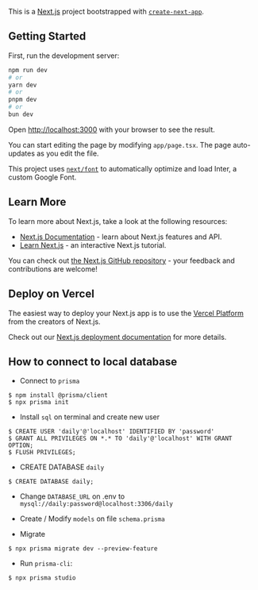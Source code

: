 This is a [Next.js](https://nextjs.org/) project bootstrapped with [`create-next-app`](https://github.com/vercel/next.js/tree/canary/packages/create-next-app).

## Getting Started

First, run the development server:

```bash
npm run dev
# or
yarn dev
# or
pnpm dev
# or
bun dev
```

Open [http://localhost:3000](http://localhost:3000) with your browser to see the result.

You can start editing the page by modifying `app/page.tsx`. The page auto-updates as you edit the file.

This project uses [`next/font`](https://nextjs.org/docs/basic-features/font-optimization) to automatically optimize and load Inter, a custom Google Font.

## Learn More

To learn more about Next.js, take a look at the following resources:

- [Next.js Documentation](https://nextjs.org/docs) - learn about Next.js features and API.
- [Learn Next.js](https://nextjs.org/learn) - an interactive Next.js tutorial.

You can check out [the Next.js GitHub repository](https://github.com/vercel/next.js/) - your feedback and contributions are welcome!

## Deploy on Vercel

The easiest way to deploy your Next.js app is to use the [Vercel Platform](https://vercel.com/new?utm_medium=default-template&filter=next.js&utm_source=create-next-app&utm_campaign=create-next-app-readme) from the creators of Next.js.

Check out our [Next.js deployment documentation](https://nextjs.org/docs/deployment) for more details.

## How to connect to local database

- Connect to `prisma`
```
$ npm install @prisma/client
$ npx prisma init
```

- Install `sql` on terminal and create new user
```
$ CREATE USER 'daily'@'localhost' IDENTIFIED BY 'password'
$ GRANT ALL PRIVILEGES ON *.* TO 'daily'@'localhost' WITH GRANT OPTION;
$ FLUSH PRIVILEGES;
```

- CREATE DATABASE `daily`
```
$ CREATE DATABASE daily;
```

- Change `DATABASE_URL` on .env to `mysql://daily:password@localhost:3306/daily`

- Create / Modify `models` on file `schema.prisma`
- Migrate
```
$ npx prisma migrate dev --preview-feature
```

- Run `prisma-cli`: 
```
$ npx prisma studio
``` 